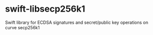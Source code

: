# swift-libsecp256k1
Swift library for ECDSA signatures and secret/public key operations on curve secp256k1
